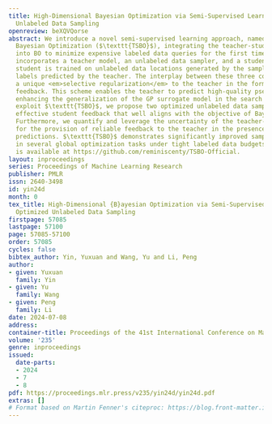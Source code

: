 ```yaml
---
title: High-Dimensional Bayesian Optimization via Semi-Supervised Learning with Optimized
  Unlabeled Data Sampling
openreview: beXQVQorse
abstract: We introduce a novel semi-supervised learning approach, named Teacher-Student
  Bayesian Optimization ($\texttt{TSBO}$), integrating the teacher-student paradigm
  into BO to minimize expensive labeled data queries for the first time. $\texttt{TSBO}$
  incorporates a teacher model, an unlabeled data sampler, and a student model. The
  student is trained on unlabeled data locations generated by the sampler, with pseudo
  labels predicted by the teacher. The interplay between these three components implements
  a unique <em>selective regularization</em> to the teacher in the form of student
  feedback. This scheme enables the teacher to predict high-quality pseudo labels,
  enhancing the generalization of the GP surrogate model in the search space. To fully
  exploit $\texttt{TSBO}$, we propose two optimized unlabeled data samplers to construct
  effective student feedback that well aligns with the objective of Bayesian optimization.
  Furthermore, we quantify and leverage the uncertainty of the teacher-student model
  for the provision of reliable feedback to the teacher in the presence of risky pseudo-label
  predictions. $\texttt{TSBO}$ demonstrates significantly improved sample-efficiency
  in several global optimization tasks under tight labeled data budgets. The implementation
  is available at https://github.com/reminiscenty/TSBO-Official.
layout: inproceedings
series: Proceedings of Machine Learning Research
publisher: PMLR
issn: 2640-3498
id: yin24d
month: 0
tex_title: High-Dimensional {B}ayesian Optimization via Semi-Supervised Learning with
  Optimized Unlabeled Data Sampling
firstpage: 57085
lastpage: 57100
page: 57085-57100
order: 57085
cycles: false
bibtex_author: Yin, Yuxuan and Wang, Yu and Li, Peng
author:
- given: Yuxuan
  family: Yin
- given: Yu
  family: Wang
- given: Peng
  family: Li
date: 2024-07-08
address:
container-title: Proceedings of the 41st International Conference on Machine Learning
volume: '235'
genre: inproceedings
issued:
  date-parts:
  - 2024
  - 7
  - 8
pdf: https://proceedings.mlr.press/v235/yin24d/yin24d.pdf
extras: []
# Format based on Martin Fenner's citeproc: https://blog.front-matter.io/posts/citeproc-yaml-for-bibliographies/
---
```

